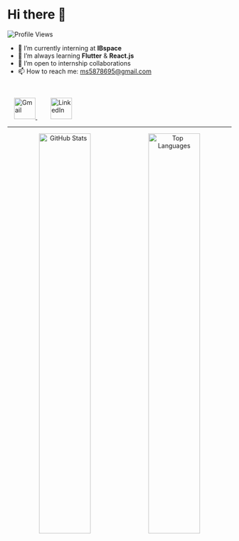 # Hi there 👋 

<p align="left" style="margin-top:10px;">
  <img src="https://komarev.com/ghpvc/?username=slama-mohamed&color=0e75b6&style=flat" alt="Profile Views" />
</p>

- 🔭 I’m currently interning at **IBspace**  
- 🌱 I’m always learning **Flutter** & **React.js**  
- 👯 I’m open to internship collaborations  
- 📫 How to reach me: [ms5878695@gmail.com](mailto:ms5878695@gmail.com)  

<br>

<p align="left">
  <a href="mailto:ms5878695@gmail.com" target="_blank" rel="noopener noreferrer" style="margin: 0 15px;">
    <img src="https://img.icons8.com/color/48/000000/gmail.png" alt="Gmail" width="48" height="48" />
  </a>
  <a href="https://www.linkedin.com/in/mohamed-slama-4677a5323" target="_blank" rel="noopener noreferrer" style="margin: 0 15px;">
    <img src="https://img.icons8.com/color/48/000000/linkedin.png" alt="LinkedIn" width="48" height="48" />
  </a>
</p>

---

<p align="center">
 
 <img src="https://github-readme-stats.vercel.app/api?username=slama-mohamed&show_icons=true&theme=dark&hide_title=false&title=Mohamed%20Slama's%20GitHub%20Stats&count_private=true&icon_color=ff0000&text_color=ffffff" alt="GitHub Stats" width="48%" />

  <img src="https://github-readme-stats.vercel.app/api/top-langs/?username=slama-mohamed&layout=compact&langs_count=6&theme=dark&text_color=ffffff&bg_color=000000&border_color=ff0000" alt="Top Languages" width="48%" />
</p>
